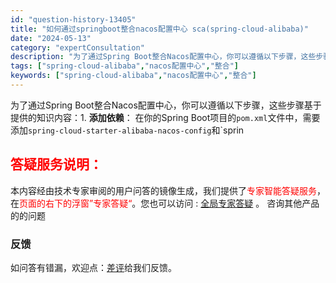 ```yaml
---
id: "question-history-13405"
title: "如何通过springboot整合nacos配置中心 sca(spring-cloud-alibaba)"
date: "2024-05-13"
category: "expertConsultation"
description: "为了通过Spring Boot整合Nacos配置中心，你可以遵循以下步骤，这些步骤基于提供的知识内容：1. **添加依赖**：   在你的Spring Boot项目的`pom.xml`文件中，需要添加`spring-cloud-starter-alibaba-nacos-config`和`sprin"
tags: ["spring-cloud-alibaba","nacos配置中心","整合"]
keywords: ["spring-cloud-alibaba","nacos配置中心","整合"]
---
```


为了通过Spring Boot整合Nacos配置中心，你可以遵循以下步骤，这些步骤基于提供的知识内容：1. **添加依赖**：   在你的Spring Boot项目的`pom.xml`文件中，需要添加`spring-cloud-starter-alibaba-nacos-config`和`sprin
## <font color="#FF0000">答疑服务说明：</font> 

本内容经由技术专家审阅的用户问答的镜像生成，我们提供了<font color="#FF0000">专家智能答疑服务</font>，在<font color="#FF0000">页面的右下的浮窗”专家答疑“</font>。您也可以访问 : [全局专家答疑](https://opensource.alibaba.com/chatBot) 。 咨询其他产品的的问题

### 反馈
如问答有错漏，欢迎点：[差评](https://ai.nacos.io/user/feedbackByEnhancerGradePOJOID?enhancerGradePOJOId=13412)给我们反馈。
